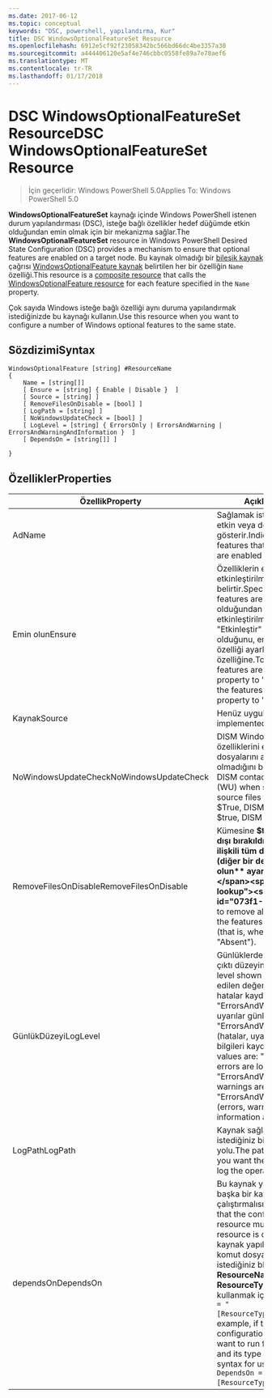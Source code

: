 ```yaml
---
ms.date: 2017-06-12
ms.topic: conceptual
keywords: "DSC, powershell, yapılandırma, Kur"
title: DSC WindowsOptionalFeatureSet Resource
ms.openlocfilehash: 6912e5cf92f23058342bc566bd66dc4be3357a30
ms.sourcegitcommit: a444406120e5af4e746cbbc0558fe89a7e78aef6
ms.translationtype: MT
ms.contentlocale: tr-TR
ms.lasthandoff: 01/17/2018
---
```

# <a name="dsc-windowsoptionalfeatureset-resource"></a><span data-ttu-id="073f1-103">DSC WindowsOptionalFeatureSet Resource</span><span class="sxs-lookup"><span data-stu-id="073f1-103">DSC WindowsOptionalFeatureSet Resource</span></span>

> <span data-ttu-id="073f1-104">İçin geçerlidir: Windows PowerShell 5.0</span><span class="sxs-lookup"><span data-stu-id="073f1-104">Applies To: Windows PowerShell 5.0</span></span>

<span data-ttu-id="073f1-105">**WindowsOptionalFeatureSet** kaynağı içinde Windows PowerShell istenen durum yapılandırması (DSC), isteğe bağlı özellikler hedef düğümde etkin olduğundan emin olmak için bir mekanizma sağlar.</span><span class="sxs-lookup"><span data-stu-id="073f1-105">The **WindowsOptionalFeatureSet** resource in Windows PowerShell Desired State Configuration (DSC) provides a mechanism to ensure that optional features are enabled on a target node.</span></span> <span data-ttu-id="073f1-106">Bu kaynak olmadığı bir [bileşik kaynak](authoringResourceComposite.md) çağrısı [WindowsOptionalFeature kaynak](windowsOptionalFeatureResource.md) belirtilen her bir özelliğin `Name` özelliği.</span><span class="sxs-lookup"><span data-stu-id="073f1-106">This resource is a [composite resource](authoringResourceComposite.md) that calls the [WindowsOptionalFeature resource](windowsOptionalFeatureResource.md) for each feature specified in the `Name` property.</span></span>

<span data-ttu-id="073f1-107">Çok sayıda Windows isteğe bağlı özelliği aynı duruma yapılandırmak istediğinizde bu kaynağı kullanın.</span><span class="sxs-lookup"><span data-stu-id="073f1-107">Use this resource when you want to configure a number of Windows optional features to the same state.</span></span>

## <a name="syntax"></a><span data-ttu-id="073f1-108">Sözdizimi</span><span class="sxs-lookup"><span data-stu-id="073f1-108">Syntax</span></span>

```
WindowsOptionalFeature [string] #ResourceName
{
    Name = [string[]]
    [ Ensure = [string] { Enable | Disable }  ]
    [ Source = [string] ] 
    [ RemoveFilesOnDisable = [bool] ]  
    [ LogPath = [string] ]
    [ NoWindowsUpdateCheck = [bool] ]
    [ LogLevel = [string] { ErrorsOnly | ErrorsAndWarning | ErrorsAndWarningAndInformation }  ]
    [ DependsOn = [string[]] ]
    
}
```

## <a name="properties"></a><span data-ttu-id="073f1-109">Özellikler</span><span class="sxs-lookup"><span data-stu-id="073f1-109">Properties</span></span>

|  <span data-ttu-id="073f1-110">Özellik</span><span class="sxs-lookup"><span data-stu-id="073f1-110">Property</span></span>  |  <span data-ttu-id="073f1-111">Açıklama</span><span class="sxs-lookup"><span data-stu-id="073f1-111">Description</span></span>   | 
|---|---| 
| <span data-ttu-id="073f1-112">Ad</span><span class="sxs-lookup"><span data-stu-id="073f1-112">Name</span></span>| <span data-ttu-id="073f1-113">Sağlamak istediğiniz özellikleri adını etkin veya devre dışı gösterir.</span><span class="sxs-lookup"><span data-stu-id="073f1-113">Indicates the name of the features that you want to ensure are enabled or disabled.</span></span>| 
| <span data-ttu-id="073f1-114">Emin olun</span><span class="sxs-lookup"><span data-stu-id="073f1-114">Ensure</span></span>| <span data-ttu-id="073f1-115">Özelliklerin etkinleştirilip etkinleştirilmeyeceğini belirtir.</span><span class="sxs-lookup"><span data-stu-id="073f1-115">Specifies whether the features are enabled.</span></span> <span data-ttu-id="073f1-116">Özellikleri olduğundan emin olmak için etkinleştirilmişse, ayarlanmış "Etkinleştir" özellikleri devre dışı olduğunu, emin olmak için bu özelliği ayarlayın "Devre dışı bırak" özelliğine.</span><span class="sxs-lookup"><span data-stu-id="073f1-116">To ensure that the features are enabled, set this property to "Enable" To ensure that the features are disabled, set the property to "Disable".</span></span>|
| <span data-ttu-id="073f1-117">Kaynak</span><span class="sxs-lookup"><span data-stu-id="073f1-117">Source</span></span>| <span data-ttu-id="073f1-118">Henüz uygulanmadı.</span><span class="sxs-lookup"><span data-stu-id="073f1-118">Not implemented.</span></span>|
| <span data-ttu-id="073f1-119">NoWindowsUpdateCheck</span><span class="sxs-lookup"><span data-stu-id="073f1-119">NoWindowsUpdateCheck</span></span>| <span data-ttu-id="073f1-120">DISM Windows Update (WU) özelliklerini etkinleştirmek kaynak dosyalarını ararken kişiler olup olmadığını belirtir.</span><span class="sxs-lookup"><span data-stu-id="073f1-120">Specifies whether DISM contacts Windows Update (WU) when searching for the source files to enable features.</span></span> <span data-ttu-id="073f1-121">$True, DISM WU başvurun değil.</span><span class="sxs-lookup"><span data-stu-id="073f1-121">If $true, DISM does not contact WU.</span></span>|
| <span data-ttu-id="073f1-122">RemoveFilesOnDisable</span><span class="sxs-lookup"><span data-stu-id="073f1-122">RemoveFilesOnDisable</span></span>| <span data-ttu-id="073f1-123">Kümesine **$true** bunlar devre dışı bırakıldığında özelliklerle ilişkili tüm dosyaları kaldırmak için (diğer bir deyişle, zaman **emin olun** ayarlanır "Yok" için).</span><span class="sxs-lookup"><span data-stu-id="073f1-123">Set to **$true** to remove all files associated with the features when they are disabled (that is, when **Ensure** is set to "Absent").</span></span>|
| <span data-ttu-id="073f1-124">GünlükDüzeyi</span><span class="sxs-lookup"><span data-stu-id="073f1-124">LogLevel</span></span>| <span data-ttu-id="073f1-125">Günlüklerde gösterilen maksimum çıktı düzeyini.</span><span class="sxs-lookup"><span data-stu-id="073f1-125">The maximum output level shown in the logs.</span></span> <span data-ttu-id="073f1-126">Kabul edilen değerler şunlardır: "(yalnızca hatalar kaydedilir) ErrorsOnly", "ErrorsAndWarning" (hatalar ve uyarılar günlüğe kaydedilir) ve "ErrorsAndWarningAndInformation" (hatalar, uyarılar ve hata ayıklama bilgileri kaydedilir).</span><span class="sxs-lookup"><span data-stu-id="073f1-126">The accepted values are: "ErrorsOnly" (only errors are logged), "ErrorsAndWarning" (errors and warnings are logged), and "ErrorsAndWarningAndInformation" (errors, warnings, and debug information are logged).</span></span>|
| <span data-ttu-id="073f1-127">LogPath</span><span class="sxs-lookup"><span data-stu-id="073f1-127">LogPath</span></span>| <span data-ttu-id="073f1-128">Kaynak sağlayıcısı işlemi oturum istediğiniz bir günlük dosyası yolu.</span><span class="sxs-lookup"><span data-stu-id="073f1-128">The path to a log file where you want the resource provider to log the operation.</span></span>| 
| <span data-ttu-id="073f1-129">dependsOn</span><span class="sxs-lookup"><span data-stu-id="073f1-129">DependsOn</span></span>| <span data-ttu-id="073f1-130">Bu kaynak yapılandırılmadan önce başka bir kaynak yapılandırmasını çalıştırmalısınız belirtir.</span><span class="sxs-lookup"><span data-stu-id="073f1-130">Specifies that the configuration of another resource must run before this resource is configured.</span></span> <span data-ttu-id="073f1-131">Örneğin, kaynak yapılandırması Kimliğini komut dosyası çalıştırmak istediğiniz bloğu ilk ise __ResourceName__ ve türünü __ResourceType__, bu özelliği kullanmak için sözdizimi `DependsOn = "[ResourceType]ResourceName"`.</span><span class="sxs-lookup"><span data-stu-id="073f1-131">For example, if the ID of the resource configuration script block that you want to run first is __ResourceName__ and its type is __ResourceType__, the syntax for using this property is `DependsOn = "[ResourceType]ResourceName"`.</span></span>| 
 



